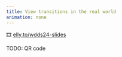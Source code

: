 ```yaml
---
title: View transitions in the real world
animation: none
---
```


🎞️ [elly.to/wdds24-slides](https://elly.to/wdds24-slides)

TODO: QR code
